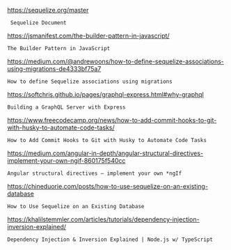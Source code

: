 https://sequelize.org/master
```
 Sequelize Document
```


https://jsmanifest.com/the-builder-pattern-in-javascript/
```
The Builder Pattern in JavaScript
```


https://medium.com/@andrewoons/how-to-define-sequelize-associations-using-migrations-de4333bf75a7
```
How to define Sequelize associations using migrations
```

https://softchris.github.io/pages/graphql-express.html#why-graphql

```
Building a GraphQL Server with Express
```


https://www.freecodecamp.org/news/how-to-add-commit-hooks-to-git-with-husky-to-automate-code-tasks/

```
How to Add Commit Hooks to Git with Husky to Automate Code Tasks
```


https://medium.com/angular-in-depth/angular-structural-directives-implement-your-own-ngif-860175f540cc

```
Angular structural directives — implement your own *ngIf
```

https://chineduorie.com/posts/how-to-use-sequelize-on-an-existing-database

```
How to Use Sequelize on an Existing Database
```

https://khalilstemmler.com/articles/tutorials/dependency-injection-inversion-explained/

```
Dependency Injection & Inversion Explained | Node.js w/ TypeScript
```
